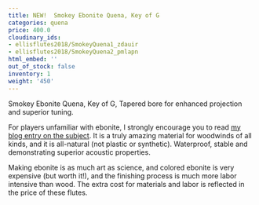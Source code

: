 ```yaml
---
title: NEW!  Smokey Ebonite Quena, Key of G
categories: quena
price: 400.0
cloudinary_ids:
- ellisflutes2018/SmokeyQuena1_zdauir
- ellisflutes2018/SmokeyQuena2_pmlapn
html_embed: ''
out_of_stock: false
inventory: 1
weight: '450'
---
```


Smokey Ebonite Quena, Key of G, Tapered bore for enhanced projection and superior tuning. 

For players unfamiliar with ebonite, I strongly encourage you to read [my blog entry on the subject](http://ellisflutes.com/blog/what-is-ebonite).  It is a truly amazing material for woodwinds of all kinds, and it is all-natural (not plastic or synthetic).  Waterproof, stable and demonstrating superior acoustic properties.

Making ebonite is as much art as science, and colored ebonite is very expensive (but worth it!), and the finishing process is much more labor intensive than wood.  The extra cost for materials and labor is reflected in the price of these flutes.